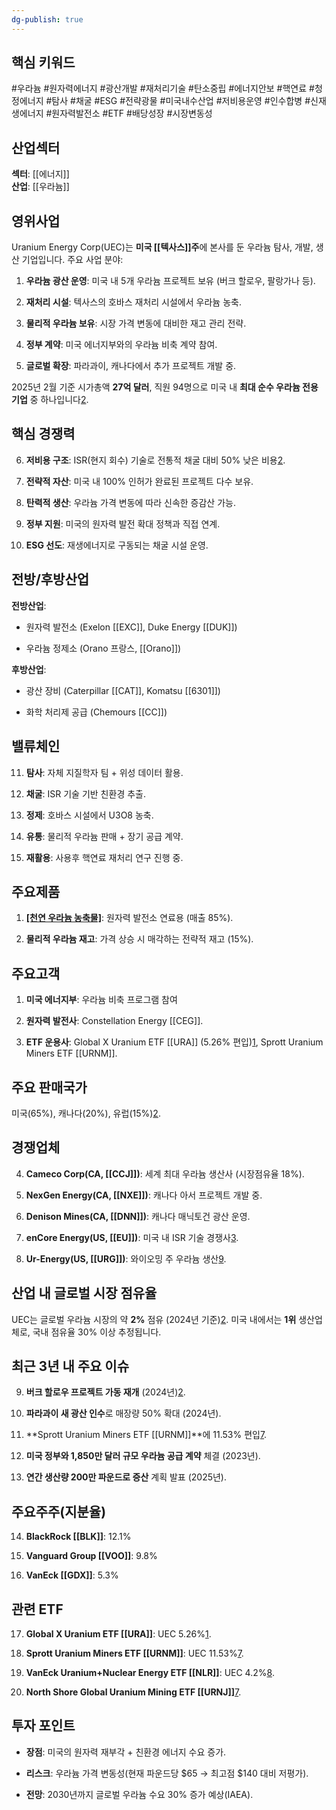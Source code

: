 ```yaml
---
dg-publish: true
---
```

## **핵심 키워드**

#우라늄 #원자력에너지 #광산개발 #재처리기술 #탄소중립 #에너지안보 #핵연료 #청정에너지 #탐사 #채굴 #ESG #전략광물 #미국내수산업 #저비용운영 #인수합병 #신재생에너지 #원자력발전소 #ETF #배당성장 #시장변동성

## **산업섹터**

**섹터**: [[에너지]]  
**산업**: [[우라늄]]

## **영위사업**

Uranium Energy Corp(UEC)는 **미국 [[텍사스]]주**에 본사를 둔 우라늄 탐사, 개발, 생산 기업입니다. 주요 사업 분야:

1. **우라늄 광산 운영**: 미국 내 5개 우라늄 프로젝트 보유 (버크 할로우, 팔랑가나 등).
    
2. **재처리 시설**: 텍사스의 호바스 재처리 시설에서 우라늄 농축.
    
3. **물리적 우라늄 보유**: 시장 가격 변동에 대비한 재고 관리 전략.
    
4. **정부 계약**: 미국 에너지부와의 우라늄 비축 계약 참여.
    
5. **글로벌 확장**: 파라과이, 캐나다에서 추가 프로젝트 개발 중.
    

2025년 2월 기준 시가총액 **27억 달러**, 직원 94명으로 미국 내 **최대 순수 우라늄 전용 기업** 중 하나입니다[2](https://www.perplexity.ai/finance/UEC).

## **핵심 경쟁력**

6. **저비용 구조**: ISR(현지 회수) 기술로 전통적 채굴 대비 50% 낮은 비용[2](https://www.perplexity.ai/finance/UEC).
    
7. **전략적 자산**: 미국 내 100% 인허가 완료된 프로젝트 다수 보유.
    
8. **탄력적 생산**: 우라늄 가격 변동에 따라 신속한 증감산 가능.
    
9. **정부 지원**: 미국의 원자력 발전 확대 정책과 직접 연계.
    
10. **ESG 선도**: 재생에너지로 구동되는 채굴 시설 운영.
    

## **전방/후방산업**

**전방산업**:

- 원자력 발전소 (Exelon [[EXC]], Duke Energy [[DUK]])
    
- 우라늄 정제소 (Orano 프랑스, [[Orano]])  

**후방산업**:
    
- 광산 장비 (Caterpillar [[CAT]], Komatsu [[6301]])
    
- 화학 처리제 공급 (Chemours [[CC]])

## **밸류체인**

11. **탐사**: 자체 지질학자 팀 + 위성 데이터 활용.
    
12. **채굴**: ISR 기술 기반 친환경 추출.
    
13. **정제**: 호바스 시설에서 U3O8 농축.
    
14. **유통**: 물리적 우라늄 판매 + 장기 공급 계약.
    
15. **재활용**: 사용후 핵연료 재처리 연구 진행 중.
    

## **주요제품**

1. **[[천연 우라늄 농축물]](U3O8)**: 원자력 발전소 연료용 (매출 85%).
    
2. **물리적 우라늄 재고**: 가격 상승 시 매각하는 전략적 재고 (15%).
    

## **주요고객**

1. **미국 에너지부**: 우라늄 비축 프로그램 참여
    
2. **원자력 발전사**: Constellation Energy [[CEG]].
    
3. **ETF 운용사**: Global X Uranium ETF [[URA]] (5.26% 편입)[1](https://finviz.com/quote.ashx?t=URA), Sprott Uranium Miners ETF [[URNM]].
    

## **주요 판매국가**

미국(65%), 캐나다(20%), 유럽(15%)[2](https://www.perplexity.ai/finance/UEC).

## **경쟁업체**

4. **Cameco Corp(CA, [[CCJ]])**: 세계 최대 우라늄 생산사 (시장점유율 18%).
    
5. **NexGen Energy(CA, [[NXE]])**: 캐나다 아서 프로젝트 개발 중.
    
6. **Denison Mines(CA, [[DNN]])**: 캐나다 매닉토건 광산 운영.
    
7. **enCore Energy(US, [[EU]])**: 미국 내 ISR 기술 경쟁사[3](https://finviz.com/quote.ashx?t=EU).
    
8. **Ur-Energy(US, [[URG]])**: 와이오밍 주 우라늄 생산[9](https://finviz.com/quote.ashx?t=URG).
    

## **산업 내 글로벌 시장 점유율**

UEC는 글로벌 우라늄 시장의 약 **2%** 점유 (2024년 기준)[2](https://www.perplexity.ai/finance/UEC). 미국 내에서는 **1위** 생산업체로, 국내 점유율 30% 이상 추정됩니다.

## **최근 3년 내 주요 이슈**

9. **버크 할로우 프로젝트 가동 재개** (2024년)[2](https://www.perplexity.ai/finance/UEC).
    
10. **파라과이 새 광산 인수**로 매장량 50% 확대 (2024년).
    
11. **Sprott Uranium Miners ETF [[URNM]]**에 11.53% 편입[7](https://finviz.com/quote.ashx?t=URNJ).
    
12. **미국 정부와 1,850만 달러 규모 우라늄 공급 계약** 체결 (2023년).
    
13. **연간 생산량 200만 파운드로 증산** 계획 발표 (2025년).
    

## **주요주주(지분율)**

14. **BlackRock [[BLK]]**: 12.1%
    
15. **Vanguard Group [[VOO]]**: 9.8%
    
16. **VanEck [[GDX]]**: 5.3%
    

## **관련 ETF**

17. **Global X Uranium ETF [[URA]]**: UEC 5.26%[1](https://finviz.com/quote.ashx?t=URA).
    
18. **Sprott Uranium Miners ETF [[URNM]]**: UEC 11.53%[7](https://finviz.com/quote.ashx?t=URNJ).
    
19. **VanEck Uranium+Nuclear Energy ETF [[NLR]]**: UEC 4.2%[8](https://finviz.com/quote.ashx?t=NLR).
    
20. **North Shore Global Uranium Mining ETF [[URNJ]]**[7](https://finviz.com/quote.ashx?t=URNJ).
    

## **투자 포인트**

- **장점**: 미국의 원자력 재부각 + 친환경 에너지 수요 증가.
    
- **리스크**: 우라늄 가격 변동성(현재 파운드당 $65 → 최고점 $140 대비 저평가).
    
- **전망**: 2030년까지 글로벌 우라늄 수요 30% 증가 예상(IAEA).